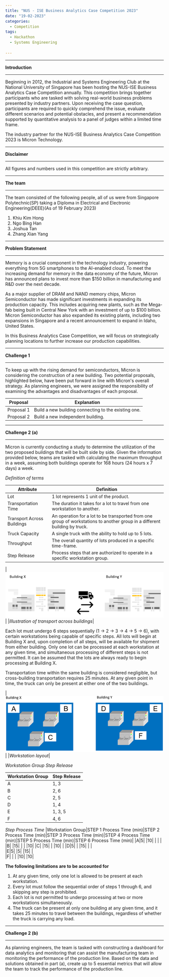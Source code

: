 ```yaml
---
title: "NUS - ISE Business Analytics Case Competition 2023"
date: "19-02-2023"
categories:
  - Competition
tags:
  - Hackathon
  - Systems Engineering

---
```


***

<strong>Introduction</strong>

***
Beginning in 2012, the Industrial and Systems Engineering Club at the National University of Singapore has been hosting the NUS-ISE Business Analytics Case Competition annually. This competition brings together participants who are tasked with solving real-world business problems presented by industry partners. Upon receiving the case question, participants are required to quickly comprehend the issue, evaluate different scenarios and potential obstacles, and present a recommendation supported by quantitative analysis to a panel of judges within a limited time frame.

The industry partner for the NUS-ISE Business Analytics Case Competition 2023 is Micron Technology.

***

<strong>Disclaimer</strong>

***
All figures and numbers used in this competition are strictly arbitrary.  

***

<strong>The team</strong>

***
The team consisted of the following people, all of us were from Singapore Polytechnic(SP) taking a Diploma in Electrical and Electronic Engineering(DEEE)(As of 19 February 2023)

1. Khiu Kim Hong
2. Ngo Bing Han
3. Joshua Tan
4. Zhang Xian Yang 

***

<strong>Problem Statement</strong>

***

Memory is a crucial component in the technology industry, powering everything from 5G smartphones to the AI-enabled cloud. To meet the increasing demand for memory in the data economy of the future, Micron has announced plans to invest more than $150 billion in manufacturing and R&D over the next decade.

As a major supplier of DRAM and NAND memory chips, Micron Semiconductor has made significant investments in expanding its production capacity. This includes acquiring new plants, such as the Mega-fab being built in Central New York with an investment of up to $100 billion. Micron Semiconductor has also expanded its existing plants, including two expansions in Singapore and a recent announcement to expand in Idaho, United States.

In this Business Analytics Case Competition, we will focus on strategically planning locations to further increase our production capabilities.

***

<strong>Challenge 1</strong>

***

To keep up with the rising demand for semiconductors, Micron is considering the construction of a new building. Two potential proposals, highlighted below, have been put forward in line with Micron's overall strategy. As planning engineers, we were assigned the responsibility of examining the advantages and disadvantages of each proposal. 

|Proposal| Explanation |
| ----------- | ----------- |
|Proposal 1| Build a new building connecting to the existing one. |
|Proposal 2| Build a new independent building. |

***

<strong>Challenge 2 (a)</strong>

***

Micron is currently conducting a study to determine the utilization of the two proposed buildings that will be built side by side. Given the information provided below, teams are tasked with calculating the maximum throughput in a week, assuming both buildings operate for 168 hours (24 hours x 7 days) a week.

<em>Definition of terms</em>

|Attribute| Definition |
| ----------- | ----------- |
|Lot|1 lot represents 1 unit of the product.|
|Transportation Time|The duration it takes for a lot to travel from one workstation to another.|
|Transport Across Buildings|An operation for a lot to be transported from one group of workstations to another group in a different building by truck.|
|Truck Capacity|A single truck with the ability to hold up to 5 lots.|
|Throughput|The overall quantity of lots produced in a specific time-frame.|
|Step Release|Process steps that are authorized to operate in a specific workstation group.|

|![Transport across buildings](/assets/images/NUS_ISC_BACC-2023/cross_building.png)|
|<em>Illustration of transport across buildings</em>|

Each lot must undergo 6 steps sequentially (1 -> 2 -> 3 -> 4 -> 5 -> 6), with certain workstations being capable of specific steps. All lots will begin at Building X and, upon completion of all steps, will be available for shipment from either building. Only one lot can be processed at each workstation at any given time, and simultaneous processing of different steps is not permitted. It can be assumed that the lots are always ready to begin processing at Building X.

Transportation time within the same building is considered negligible, but cross-building transportation requires 25 minutes. At any given point in time, the truck can only be present at either one of the two buildings.

|![Transport across buildings](/assets/images/NUS_ISC_BACC-2023/workstation_layout.png)|
|<em>Workstation layout</em>|

<em>Workstation Group Step Release </em>

|Workstation Group|Step Release|
| ----------- | ----------- |
|A|	1, 3|
|B|	2, 6|
|C|	2, 5|
|D|	1, 4|
|E|	1, 3, 5|
|F|	4, 6|

<em>Step Process Time </em>
|Workstation Group|STEP 1 Process Time (min)|STEP 2 Process Time (min)|STEP 3 Process Time (min)|STEP 4 Process Time (min)|STEP 5 Process Time (min)|STEP 6 Process Time (min)|
|A|5| |10| | | |			
|B| |15| | | |10|
|C| |15| | |10| |
|D|5| |	|15| | |		
|E|5| |5| |15| |	
|F| | | |10| |10|

<strong>The following limitations are to be accounted for</strong> 

1. At any given time, only one lot is allowed to be present at each workstation.
2. Every lot must follow the sequential order of steps 1 through 6, and skipping any step is prohibited.
3. Each lot is not permitted to undergo processing at two or more workstations simultaneously.
4. The truck can be present at only one building at any given time, and it takes 25 minutes to travel between the buildings, regardless of whether the truck is carrying any load.

***

<strong>Challenge 2 (b)</strong>

***
As planning engineers, the team is tasked with constructing a dashboard for data analytics and monitoring that can assist the manufacturing team in monitoring the performance of the production line. Based on the data and solutions obtained in part (a), create up to 5 essential metrics that will allow the team to track the performance of the production line. 
